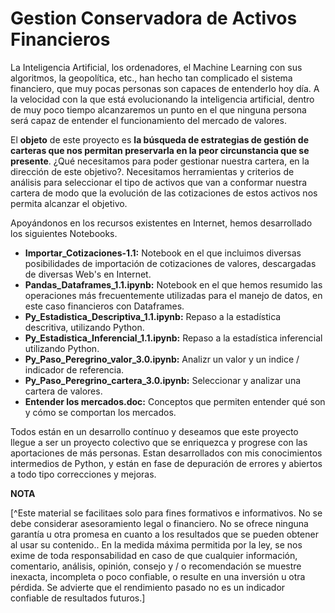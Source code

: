 # Gestion Conservadora de Activos Financieros

La Inteligencia Artificial, los ordenadores, el Machine Learning con sus algoritmos, la geopolítica, etc., han hecho tan complicado el sistema financiero, que muy pocas personas son capaces de entenderlo hoy día. A la velocidad con la que está evolucionando la inteligencia artificial, dentro de muy poco tiempo alcanzaremos un punto en el que ninguna persona será capaz de entender el funcionamiento del mercado de valores.

El **objeto** de este proyecto es **la búsqueda de estrategias de gestión de carteras  que nos permitan preservarla en la peor circunstancia que  se presente**. ¿Qué necesitamos para poder gestionar nuestra cartera, en la dirección de este objetivo?. Necesitamos herramientas y criterios de análisis  para seleccionar el tipo de activos que van a conformar nuestra cartera de modo  que  la evolución de las cotizaciones de estos activos nos permita alcanzar el objetivo.

Apoyándonos en los recursos existentes en Internet, hemos desarrollado los siguientes Notebooks.
* **Importar_Cotizaciones-1.1:** Notebook en el que incluimos diversas posibilidades de importación de cotizaciones de valores, descargadas de diversas Web's en Internet. 
* **Pandas_Dataframes_1.1.ipynb:** Notebook en el que hemos resumido las operaciones más frecuentemente utilizadas para el manejo de datos, en este caso financieros con Dataframes.
* **Py_Estadistica_Descriptiva_1.1.ipynb:** Repaso a la estadística descritiva, utilizando Python.
* **Py_Estadistica_Inferencial_1.1.ipynb:** Repaso a la estadística inferencial utilizando Python.
* **Py_Paso_Peregrino_valor_3.0.ipynb:** Analizr un valor y un indice / indicador de referencia.
* **Py_Paso_Peregrino_cartera_3.0.ipynb:** Seleccionar y analizar una cartera de valores.
* **Entender los mercados.doc:** Conceptos que permiten entender qué son y cómo se comportan los mercados.

Todos están en un desarrollo contínuo y deseamos que este proyecto llegue a ser un proyecto colectivo que se enriquezca y progrese con las aportaciones de más personas. Estan desarrollados con mis conocimientos intermedios de Python, y están en fase de depuración de errores  y abiertos a todo tipo correcciones y mejoras. 

**NOTA**

[^Este material se facilitaes solo para fines formativos e informativos. No se debe considerar asesoramiento legal o financiero.  No se ofrece ninguna garantía u otra promesa en cuanto a los resultados que se pueden obtener al usar su contenido.. En la medida máxima permitida por la ley,  se nos exime de toda responsabilidad en caso de que cualquier información, comentario, análisis, opinión, consejo y / o recomendación se muestre inexacta, incompleta o poco confiable, o resulte en una inversión u otra pérdida.
Se advierte que el rendimiento pasado no es un indicador confiable de resultados futuros.]




